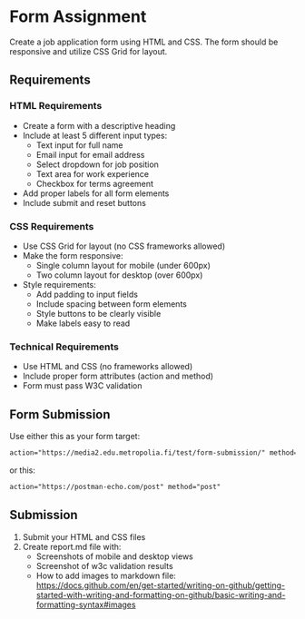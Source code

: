# Form Assignment

Create a job application form using HTML and CSS. The form should be responsive and utilize CSS Grid for layout.

## Requirements

### HTML Requirements

- Create a form with a descriptive heading
- Include at least 5 different input types:
  - Text input for full name
  - Email input for email address
  - Select dropdown for job position
  - Text area for work experience
  - Checkbox for terms agreement
- Add proper labels for all form elements
- Include submit and reset buttons

### CSS Requirements

- Use CSS Grid for layout (no CSS frameworks allowed)
- Make the form responsive:
  - Single column layout for mobile (under 600px)
  - Two column layout for desktop (over 600px)
- Style requirements:
  - Add padding to input fields
  - Include spacing between form elements
  - Style buttons to be clearly visible
  - Make labels easy to read

### Technical Requirements

- Use HTML and CSS (no frameworks allowed)
- Include proper form attributes (action and method)
- Form must pass W3C validation

## Form Submission

Use either this as your form target:

```html
action="https://media2.edu.metropolia.fi/test/form-submission/" method="post"
```

or this:

```html
action="https://postman-echo.com/post" method="post"
```

## Submission

1. Submit your HTML and CSS files
2. Create report.md file with:
   - Screenshots of mobile and desktop views
   - Screenshot of w3c validation results
   - How to add images to markdown file: https://docs.github.com/en/get-started/writing-on-github/getting-started-with-writing-and-formatting-on-github/basic-writing-and-formatting-syntax#images
